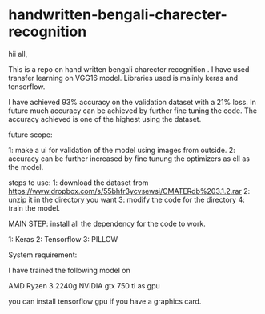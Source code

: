 # handwritten-bengali-charecter-recognition
 hii all,
 
 This is a repo on hand written bengali charecter recognition . I have used transfer learning on VGG16 model. Libraries used is maiinly keras and tensorflow.
 
 I have achieved 93% accuracy on the validation dataset with a 21% loss. In future much accuracy can be achieved by further fine tuning the code. The accuracy achieved is one of the highest using the dataset.
 
 future scope:
 
 1: make a ui for validation of the model using images from outside.
 2: accuracy can be further increased by fine tunung the optimizers as ell as the model.
 
 steps to use:
 1: download the dataset from https://www.dropbox.com/s/55bhfr3ycvsewsi/CMATERdb%203.1.2.rar
 2: unzip it in the directory you want
 3: modify the code for the directory
 4: train the model.
 
 MAIN STEP: install all the dependency for the code to work.
 
 1: Keras
 2: Tensorflow
 3: PILLOW
 
 System requirement:
 
 I have trained the following model on 
 
 AMD Ryzen 3 2240g
 NVIDIA gtx 750 ti as gpu
 
 you can install tensorflow gpu if you have a graphics card.
 
 
